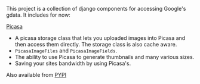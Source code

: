 This project is a collection of django components for accessing Google's gdata. It includes for now:

[Picasa](Picasa.md)
  * A picasa storage class that lets  you uploaded images into Picasa and then access them directly. The storage class is also cache aware.
  * `PicasaImageFiles` and `PicasaImageFields`.
  * The ability to use Picasa to generate thumbnails and many various sizes.
  * Saving your sites bandwidth by using Picasa's.




Also available from [PYPI](http://pypi.python.org/pypi?:action=display&name=django-picasa)